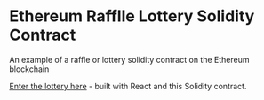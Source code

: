 # Ethereum Rafflle Lottery Solidity Contract
 An example of a raffle or lottery solidity contract on the Ethereum blockchain

[Enter the lottery here](https://richardkronick.github.io/raffle-lottery-ethereum-react/) - built with React and this Solidity contract.
